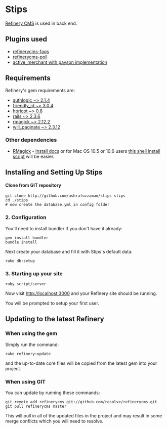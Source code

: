 # Stips

[Refinery CMS](http://refinerycms.com) is used in back end.

## Plugins used

* [refinerycms-faqs](http://github.com/ashrafuzzaman/refinerycms-faqs)
* [refinerycms-poll](http://github.com/ashrafuzzaman/refinerycms-poll)
* [active_merchant with payson implementation](http://github.com/ashrafuzzaman/active_merchant)


## Requirements

Refinery's gem requirements are:

* [authlogic ~> 2.1.4](http://rubygems.org/gems/authlogic)
* [friendly_id ~> 3.0.4](http://rubygems.org/gems/friendly_id)
* [hpricot ~> 0.8](http://rubygems.org/gems/hpricot)
* [rails ~> 2.3.6](http://rubygems.org/gems/rails)
* [rmagick ~> 2.12.2](http://rubygems.org/gems/rmagick)
* [will_paginate ~> 2.3.12](http://rubygems.org/gems/will_paginate)

### Other dependencies

* [RMagick](http://github.com/rmagick/rmagick) - [Install docs](http://rmagick.rubyforge.org/install-faq.html) or for
Mac OS 10.5 or 10.6 users [this shell install script](http://github.com/maddox/magick-installer) will be easier.

## Installing and Setting Up Stips

#### Clone from GIT repository

    git clone http://github.com/ashrafuzzaman/stips stips
    cd ./stips
    # now create the database.yml in config folder

### 2. Configuration

You'll need to install bundler if you don't have it already:

    gem install bundler
    bundle install

Next create your database and fill it with Stips's default data:

    rake db:setup

### 3. Starting up your site

    ruby script/server

Now visit [http://localhost:3000](http://localhost:3000) and your Refinery site should be running.

You will be prompted to setup your first user.

## Updating to the latest Refinery

### When using the gem

Simply run the command:

    rake refinery:update

and the up-to-date core files will be copied from the latest gem into your project.

### When using GIT

You can update by running these commands:

    git remote add refinerycms git://github.com/resolve/refinerycms.git
    git pull refinerycms master

This will pull in all of the updated files in the project and may result in some merge conflicts which you will need to resolve.